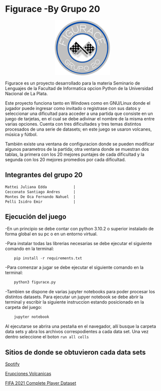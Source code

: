 # Figurace -By Grupo 20

<p align="center" width="100%">
    <img  src="assets/logo.png" width="180" height="180">
</p>

Figurace es un proyecto desarrollado para la materia Seminario de Lenguajes de la Facultad de Informatica opcion Python de la Universidad Nacional de La Plata.

Este proyecto funciona tanto en Windows como en GNU/Linux donde el jugador puede ingresar como invitado o registrase con sus datos y seleccionar una dificultad para acceder a una partida que consiste en un juego de tarjetas, en el cual se debe adivinar el nombre de la misma entre varias opciones. Cuenta con tres dificultades y tres temas distintos procesados de una serie de datasets; en este juego se usaron volcanes, música y fútbol.

También existe una ventana de configuracion donde se pueden modificar algunos parametros de la partida; otra ventana donde se muestran dos tablas, la primera con los 20 mejores puntajes de cada dificultad y la segunda con los 20 mejores promedios por cada dificultad.



## Integrantes del grupo 20

```text
Mattei Juliana Edda            |
Cecconato Santiago Andres      |
Montes De Oca Fernando Nahuel  |
Pelli Isidro Emir              |
```

## Ejecución del juego

-En un principio se debe contar con python 3.10.2 o superior instalado de forma global en su pc o en un entorno virtual.

-Para instalar todas las librerias necesarias se debe ejecutar el siguiente comando en la terminal:

```python
    pip install -r requirements.txt
```

-Para comenzar a jugar se debe ejecutar el siguiente comando en la terminal:

```python
    python3 figurace.py
```

-Tambien se dispone de varias jupyter notebooks para poder procesar los distintos datasets.
Para ejecutar un jupyer notebook se debe abrir la terminal y escribir la siguiente instruccion estando posicionado en la carpeta del juego:

```python
    jupyter notebook
```

Al ejecutarse se abrira una pestaña en el navegador, allí busque la carpeta data sets y abra los archivos correspodientes a cada data set. Una vez dentro seleccione el boton ```run all cells```

## Sitios de  donde se obtuvieron cada data sets  

[Spotify](https://www.kaggle.com/datasets/muhmores/spotify-top-100-songs-of-20152019)

[Erupciones Volcanicas](https://public.opendatasoft.com/explore/dataset/significant-volcanic-eruption-database/table/)

[FIFA 2021 Complete Player Dataset](https://www.kaggle.com/datasets/aayushmishra1512/fifa-2021-complete-player-data?resource=download)
